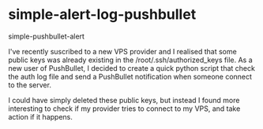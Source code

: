 # simple-alert-log-pushbullet
simple-pushbullet-alert

I've recently suscribed to a new VPS provider and I realised that some public keys was already existing in the /root/.ssh/authorized_keys file.
As a new user of PushBullet, I decided to create a quick python script that check the auth log file and send a PushBullet notification when someone connect to the server.

I could have simply deleted these public keys, but instead I found more interesting to check if my provider tries to connect to my VPS, and take action if it happens.


